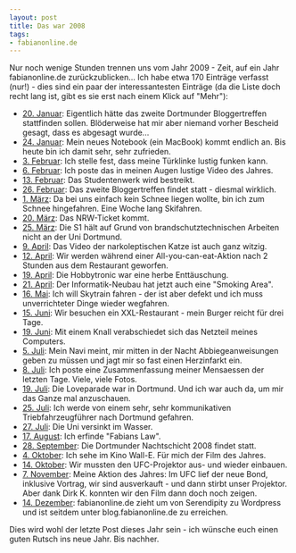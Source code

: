 ```yaml
--- 
layout: post
title: Das war 2008
tags: 
- fabianonline.de
---
```

Nur noch wenige Stunden trennen uns vom Jahr 2009 - Zeit, auf ein Jahr fabianonline.de zurückzublicken... Ich habe etwa 170 Einträge verfasst (nur!) - dies sind ein paar der interessantesten Einträge (da die Liste doch recht lang ist, gibt es sie erst nach einem Klick auf "Mehr"):
<!--more-->
<ul>
	<li><a href="http://www.fabianonline.de/blog/archives/1120-Dortmunder-Bloggertreffen-Nr.-2.html">20. Januar</a>: Eigentlich hätte das zweite Dortmunder Bloggertreffen stattfinden sollen. Blöderweise hat mir aber niemand vorher Bescheid gesagt, dass es abgesagt wurde...</li>
	<li><a href="http://www.fabianonline.de/blog/archives/1121-Mein-neuer-Laptop.html">24. Januar</a>: Mein neues Notebook (ein MacBook) kommt endlich an. Bis heute bin ich damit sehr, sehr zufrieden.</li>
	<li><a href="http://www.fabianonline.de/blog/archives/1127-Bratzel.html">3. Februar</a>: Ich stelle fest, dass meine Türklinke lustig funken kann.</li>
	<li><a href="http://www.fabianonline.de/blog/archives/1129-Lacht-mal!.html">6. Februar</a>: Ich poste das in meinen Augen lustige Video des Jahres.</li>
	<li><a href="http://www.fabianonline.de/blog/archives/1136-Streik-im-Studentenwerk.html">13. Februar</a>: Das Studentenwerk wird bestreikt.</li>
	<li><a href="http://www.fabianonline.de/blog/archives/1138-Dortmunder-Bloggertreffen-Nummer-2-diesmal-wirklich!.html">26. Februar</a>: Das zweite Bloggertreffen findet statt - diesmal wirklich.</li>
	<li><a href="http://www.fabianonline.de/blog/archives/1153-Uralubsposts-Zusammenfassung.html">1. März</a>: Da bei uns einfach kein Schnee liegen wollte, bin ich zum Schnee hingefahren. Eine Woche lang Skifahren.</li>
	<li><a href="http://www.fabianonline.de/blog/archives/1154-Das-NRW-Ticket-ist-da.html">20. März</a>: Das NRW-Ticket kommt.</li>
	<li><a href="http://www.fabianonline.de/blog/archives/1155-Von-Bussen-und-S-Bahnen....html">25. März</a>: Die S1 hält auf Grund von brandschutztechnischen Arbeiten nicht an der Uni Dortmund.</li>
	<li><a href="http://www.fabianonline.de/blog/archives/1166-Pock.html">9. April</a>: Das Video der narkoleptischen Katze ist auch ganz witzig.</li>
	<li><a href="http://www.fabianonline.de/blog/archives/1169-All-you-can-eat-in-less-than-2-hours.html">12. April</a>: Wir werden während einer All-you-can-eat-Aktion nach 2 Stunden aus dem Restaurant geworfen.</li>
	<li><a href="http://www.fabianonline.de/blog/archives/1173-Hobbytronic-2008.html">19. April</a>: Die Hobbytronic war eine herbe Enttäuschung.</li>
	<li><a href="http://www.fabianonline.de/blog/archives/1174-Smoking-Area.html">21. April</a>: Der Informatik-Neubau hat jetzt auch eine "Smoking Area".</li>
	<li><a href="http://www.fabianonline.de/blog/archives/1193-Skytrain.html">16. Mai</a>: Ich will Skytrain fahren - der ist aber defekt und ich muss unverrichteter Dinge wieder wegfahren.</li>
	<li><a href="http://www.fabianonline.de/blog/archives/1209-Extra,-extra-gross.html">15. Juni</a>: Wir besuchen ein XXL-Restaurant - mein Burger reicht für drei Tage.</li>
	<li><a href="http://www.fabianonline.de/blog/archives/1211-Totes-Netzteil.html">19. Juni</a>: Mit einem Knall verabschiedet sich das Netzteil meines Computers.</li>
	<li><a href="http://www.fabianonline.de/blog/archives/1224-Tod-durchs-Navi.html">5. Juli</a>: Mein Navi meint, mir mitten in der Nacht Abbiegeanweisungen geben zu müssen und jagt mir so fast einen Herzinfarkt ein.</li>
	<li><a href="http://www.fabianonline.de/blog/archives/1227-Viel,-viel-Mensaessen.html">8. Juli</a>: Ich poste eine Zusammenfassung meiner Mensaessen der letzten Tage. Viele, viele Fotos.</li>
	<li><a href="http://www.fabianonline.de/blog/archives/1233-Loveparade-2008.html">19. Juli</a>: Die Loveparade war in Dortmund. Und ich war auch da, um mir das Ganze mal anzuschauen.</li>
	<li><a href="http://www.fabianonline.de/blog/archives/1237-Hier-spricht-Ihr-Triebwagenfuehrer.html">25. Juli</a>: Ich werde von einem sehr, sehr kommunikativen Triebfahrzeugführer nach Dortmund gefahren.</li>
	<li><a href="http://www.fabianonline.de/blog/archives/1238-Regen,-ganz-viel-Regen.html">27. Juli</a>: Die Uni versinkt im Wasser.</li>
	<li><a href="http://www.fabianonline.de/blog/archives/1251-Fabians-Law.html">17. August</a>: Ich erfinde "Fabians Law".</li>
	<li><a href="http://www.fabianonline.de/blog/archives/1267-Nachtschicht-2008.html">28. September</a>: Die Dortmunder Nachtschicht 2008 findet statt.</li>
	<li><a href="http://www.fabianonline.de/blog/archives/1268-WALLE.html">4. Oktober</a>: Ich sehe im Kino Wall-E. Für mich der Film des Jahres.</li>
	<li><a href="http://www.fabianonline.de/blog/archives/1270-UFC-Raus-und-wieder-rein.html">14. Oktober</a>: Wir mussten den UFC-Projektor aus- und wieder einbauen.</li>
	<li><a href="http://www.fabianonline.de/blog/archives/1275-James-Bond,-Edward-Murphy,-Kamerateams-und-400-Zuschauer.html">7. November</a>: Meine Aktion des Jahres: Im UFC lief der neue Bond, inklusive Vortrag, wir sind ausverkauft - und dann stirbt unser Projektor. Aber dank Dirk K. konnten wir den Film dann doch noch zeigen.</li>
	<li><a href="http://www.fabianonline.de/blog/archives/1284-Ade,-Serendipity.html">14. Dezember</a>: fabianonline.de zieht um von Serendipity zu Wordpress und ist seitdem unter blog.fabianonline.de zu erreichen.</li>
</ul>

Dies wird wohl der letzte Post dieses Jahr sein - ich wünsche euch einen guten Rutsch ins neue Jahr. Bis nachher.
